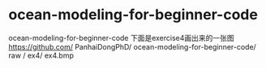 ocean-modeling-for-beginner-code
================================
ocean-modeling-for-beginner-code
下面是exercise4画出来的一张图
https://github.com/ PanhaiDongPhD/ ocean-modeling-for-beginner-code/ raw / ex4/ ex4.bmp
